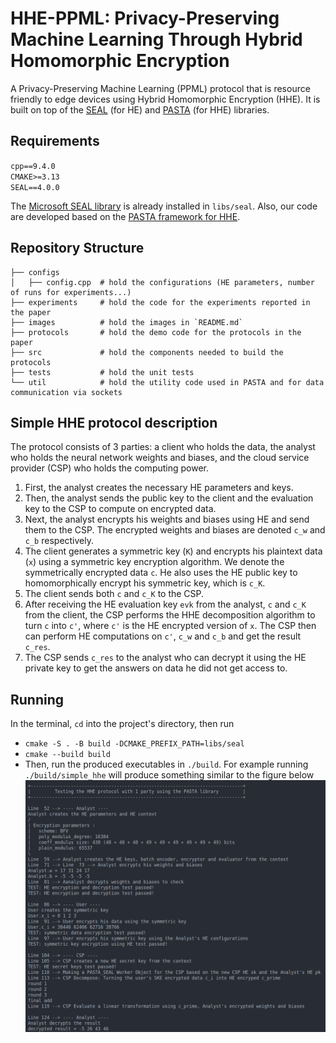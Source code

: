 # HHE-PPML: Privacy-Preserving Machine Learning Through Hybrid Homomorphic Encryption
A Privacy-Preserving Machine Learning (PPML) protocol that is resource friendly to edge devices using Hybrid Homomorphic Encryption (HHE). It is built on top of the [SEAL](https://github.com/microsoft/SEAL) (for HE) and [PASTA](https://github.com/IAIK/hybrid-HE-framework) (for HHE) libraries.

## Requirements
`cpp==9.4.0`   
`CMAKE>=3.13`  
`SEAL==4.0.0`  

The [Microsoft SEAL library](https://github.com/microsoft/SEAL) is already installed in `libs/seal`. Also, our code are developed based on the [PASTA framework for HHE](https://github.com/IAIK/hybrid-HE-framework).

## Repository Structure
```
├── configs              
│   ├── config.cpp  # hold the configurations (HE parameters, number of runs for experiments...)
├── experiments     # hold the code for the experiments reported in the paper
├── images          # hold the images in `README.md`
├── protocols       # hold the demo code for the protocols in the paper
├── src             # hold the components needed to build the protocols 
├── tests           # hold the unit tests
└── util            # hold the utility code used in PASTA and for data communication via sockets
 ```

## Simple HHE protocol description
The protocol consists of 3 parties: a client who holds the data, the analyst who holds the neural network weights and biases, and the cloud service provider (CSP) who holds the computing power.  
1. First, the analyst creates the necessary HE parameters and keys. 
2. Then, the analyst sends the public key to the client and the evaluation key to the CSP to compute on encrypted data.
3. Next, the analyst encrypts his weights and biases using HE and send them to the CSP. The encrypted weights and biases are denoted `c_w` and `c_b` respectively.
4. The client generates a symmetric key (`K`) and encrypts his plaintext data (`x`) using a symmetric key encryption algorithm. We denote the symmetrically encrypted data `c`. He also uses the HE public key to homomorphically encrypt his symmetric key, which is `c_K`.
5. The client sends both `c` and `c_K` to the CSP.
6. After receiving the HE evaluation key `evk` from the analyst, `c` and `c_K` from the client, the CSP performs the HHE decomposition algorithm to turn `c` into `c'`, where `c'` is the HE encrypted version of `x`. The CSP then can perform HE computations on `c'`, `c_w` and `c_b` and get the result `c_res`.
7. The CSP sends `c_res` to the analyst who can decrypt it using the HE private key to get the answers on data he did not get access to.

## Running
In the terminal, `cd` into the project's directory, then run
- `cmake -S . -B build -DCMAKE_PREFIX_PATH=libs/seal`  
- `cmake --build build`  
- Then, run the produced executables in `./build`. For example running `./build/simple_hhe` will produce something similar to the figure below
![one_party_hhe](./images/one_party_hhe_run.png)
